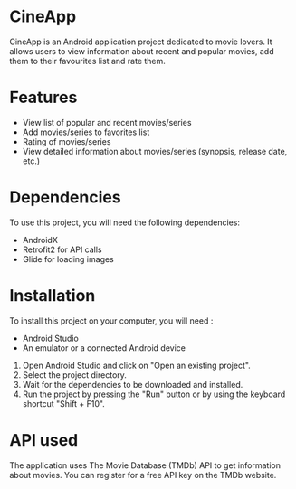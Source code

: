 # CineApp

CineApp is an Android application project dedicated to movie lovers. It allows users to view information about recent and popular movies, add them to their favourites list and rate them.

# Features
- View list of popular and recent movies/series  
- Add movies/series to favorites list  
- Rating of movies/series   
- View detailed information about movies/series (synopsis, release date, etc.)

# Dependencies
To use this project, you will need the following dependencies:

- AndroidX   
- Retrofit2 for API calls    
- Glide for loading images 

# Installation
To install this project on your computer, you will need :
- Android Studio
- An emulator or a connected Android device
1. Open Android Studio and click on "Open an existing project".
2. Select the project directory.
3. Wait for the dependencies to be downloaded and installed.
4. Run the project by pressing the "Run" button or by using the keyboard shortcut "Shift + F10".

# API used
The application uses The Movie Database (TMDb) API to get information about movies.   You can register for a free API key on the TMDb website.
